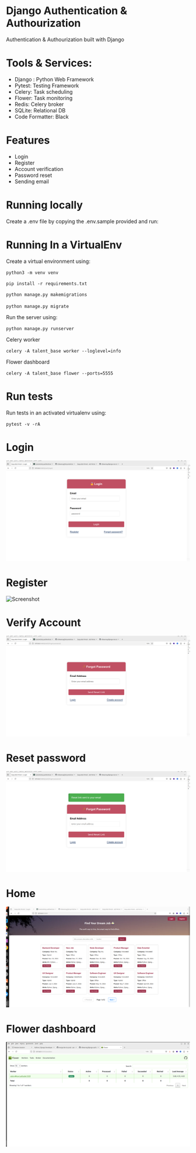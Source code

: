 # Django Authentication & Authourization
Authentication & Authourization built with Django

# Tools & Services:
- Django : Python Web Framework
- Pytest: Testing Framework
- Celery: Task scheduling
- Flower: Task monitoring
- Redis: Celery broker
- SQLite: Relational DB
- Code Formatter: Black

# Features

- Login
- Register
- Account verification
- Password reset
- Sending email

# Running locally

Create a .env file by copying the .env.sample provided and run:


# Running In a VirtualEnv

Create a virtual environment using:
```
python3 -m venv venv
```

```
pip install -r requirements.txt
```

```
python manage.py makemigrations

python manage.py migrate
```

Run the server using:
```
python manage.py runserver
```

Celery worker
```
celery -A talent_base worker --loglevel=info
```
Flower dashboard
```
celery -A talent_base flower --ports=5555
```

# Run tests

Run tests in an activated virtualenv using:

```
pytest -v -rA
```

# Login
![Screenshot](screenshots/login.png)


# Register
![Screenshot](screenshots/register-page.png.png)


# Verify Account
![Screenshot](screenshots/account-verification.png)


# Reset password
![Screenshot](screenshots/password-reset.png)


# Home
![Screenshot](screenshots/home.png)


# Flower dashboard
![Screenshot](screenshots/flower.png)

